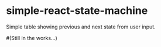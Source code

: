 # simple-react-state-machine
Simple table showing previous and next state from user input.

#(Still in the works...)

